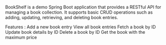 BookShelf is a demo Spring Boot application that provides a RESTful API for managing a book collection.
It supports basic CRUD operations such as adding, updating, retrieving, and deleting book entries.

Features :
  Add a new book entry
  View all book entries
  Fetch a book by ID
  Update book details by ID
  Delete a book by ID
  Get the book with the maximum price
  
